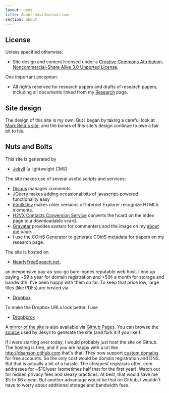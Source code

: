 ```yaml
---
layout: name
title: About davidsanson.com
section: about
---
```


License
-------

Unless specified otherwise:

-   Site design and content licensed under a [Creative Commons
    Attribution-Noncommercial-Share Alike 3.0 Unported
    License](http://creativecommons.org/licenses/by-nc-sa/3.0/ "License").

One important exception:

-   All rights reserved for research papers and drafts of research
    papers, including all documents linked from my
    [Research](/research "Research") page.

Site design
-----------

The design of this site is my own. But I began by taking a careful look
at [Mark Reid's site](http://github.com/mreid/mark.reid.name), and the
bones of this site's design continue to owe a fair bit to his.

Nuts and Bolts
--------------

This site is generated by

-   [Jekyll](http://jekyllrb.com/) (a lightweight CMS)

The site makes use of several useful scripts and services:

-   [Disqus](http://disqus.com/) manages comments.
-   [JQuery](http://jquery.com/) makes adding occasional bits of
    javascript-powered functionality easy
-   [html5shiv](http://code.google.com/p/html5shiv/) makes older
    versions of Internet Explorer recognize HTML5 elements.
-   [H2VX Contacts Conversion Service](http://h2vx.com/vcf/) converts
    the hcard on the index page to a downloadable vcard.
-   [Gravatar](http://gravatar.com/) provides avatars for commenters and
    the image on my [about me](/me) page.
-   I use the [COinS Generator](http://generator.ocoins.info/) to
    generate COinS metadata for papers on my research page.

The site is hosted on

-   [NearlyFreeSpeech.net](https://www.nearlyfreespeech.net/),

an inexpensive pay-as-you-go bare-bones reputable web host. I end up
paying \~$9 a year for domain registration and \>50¢ a month for storage
and bandwidth. I've been happy with them so far. To keep that price low,
large files (like PDFs) are hosted via

-   [Dropbox](http://www.dropbox.com/)

To make the Dropbox URLs look better, I use

-   [Dropbprox](http://code.google.com/p/dropbprox/)

A [mirror of the site](http://dsanson.github.com) is also available via
[Github Pages](http://pages.github.com/). You can browse the
[source](http://github.com/dsanson/dsanson.github.com) used by Jekyll to
generate the site (and fork it if you like!).

If I were starting over today, I would probably just host the site on
Github. The hosting is free, and if you are happy with a url like
<http://dsanson.github.com> that's that. They now support [custom
domains](http://pages.github.com/#custom_domains) for free accounts. So
the only cost would be domain registration and DNS. But that is actually
a bit of a hassle. The cheapest registrars offer .com addresses for
\~$10/year (sometimes half that for the first year). Watch out for
hidden privacy fees and sleazy practices. At best, that would save me $5
to $6 a year. But another advantage would be that on Github, I wouldn't
have to worry about additional storage and bandwidth fees.
